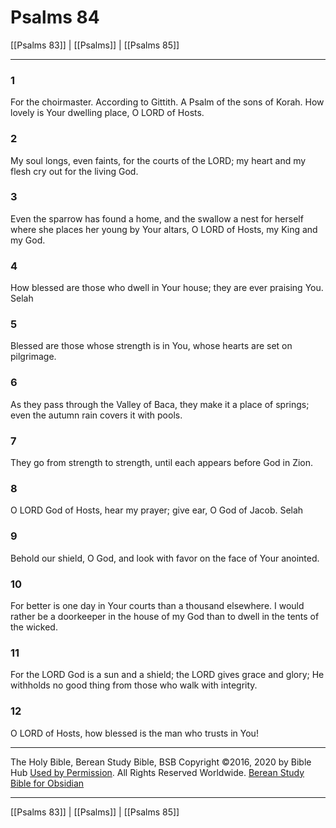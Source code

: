 # Psalms 84

[[Psalms 83]] | [[Psalms]] | [[Psalms 85]]

---

### 1
For the choirmaster. According to Gittith. A Psalm of the sons of Korah. How lovely is Your dwelling place, O LORD of Hosts.

### 2
My soul longs, even faints, for the courts of the LORD; my heart and my flesh cry out for the living God.

### 3
Even the sparrow has found a home, and the swallow a nest for herself where she places her young by Your altars, O LORD of Hosts, my King and my God.

### 4
How blessed are those who dwell in Your house; they are ever praising You. Selah

### 5
Blessed are those whose strength is in You, whose hearts are set on pilgrimage.

### 6
As they pass through the Valley of Baca, they make it a place of springs; even the autumn rain covers it with pools.

### 7
They go from strength to strength, until each appears before God in Zion.

### 8
O LORD God of Hosts, hear my prayer; give ear, O God of Jacob. Selah

### 9
Behold our shield, O God, and look with favor on the face of Your anointed.

### 10
For better is one day in Your courts than a thousand elsewhere. I would rather be a doorkeeper in the house of my God than to dwell in the tents of the wicked.

### 11
For the LORD God is a sun and a shield; the LORD gives grace and glory; He withholds no good thing from those who walk with integrity.

### 12
O LORD of Hosts, how blessed is the man who trusts in You!

---

The Holy Bible, Berean Study Bible, BSB
Copyright ©2016, 2020 by Bible Hub
[Used by Permission](https://berean.bible/terms.htm). All Rights Reserved Worldwide.
[Berean Study Bible for Obsidian](https://github.com/gapmiss/berean-study-bible-for-obsidian)

---

[[Psalms 83]] | [[Psalms]] | [[Psalms 85]]

